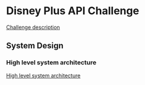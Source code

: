 # Disney Plus API Challenge

[Challenge description](./CHALLENGE.md)

## System Design

### High level system architecture

[High level system architecture](./high%20level%20diagram.drawio.png)